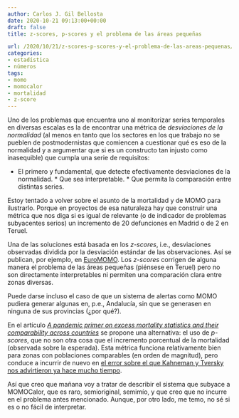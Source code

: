 ```yaml
---
author: Carlos J. Gil Bellosta
date: 2020-10-21 09:13:00+00:00
draft: false
title: z-scores, p-scores y el problema de las áreas pequeñas

url: /2020/10/21/z-scores-p-scores-y-el-problema-de-las-areas-pequenas/
categories:
- estadística
- números
tags:
- momo
- momocalor
- mortalidad
- z-score
---
```





Uno de los problemas que encuentra uno al monitorizar series temporales en diversas escalas es la de encontrar una métrica de _desviaciones de la normalidad_ (al menos en tanto que los sectores en los que trabajo no se pueblen de postmodernistas que comiencen a cuestionar qué es eso de la normalidad y a argumentar que si es un constructo tan injusto como inasequible) que cumpla una serie de requisitos:





  * El primero y fundamental, que detecte efectivamente desviaciones de la normalidad.  * Que sea interpretable.   * Que permita la comparación entre distintas series.





Estoy tentado a volver sobre el asunto de la mortalidad y de MOMO para ilustrarlo. Porque en proyectos de esa naturaleza hay que construir una métrica que nos diga si es igual de relevante (o de indicador de problemas subyacentes serios) un incremento de 20 defunciones en Madrid o de 2 en Teruel.







Una de las soluciones está basada en los _z-scores_, i.e., desviaciones observadas dividida por la desviación estándar de las observaciones. Así se publican, por ejemplo, en [EuroMOMO](https://euromomo.eu/graphs-and-maps/#z-scores-by-country). Los _z-scores_ corrigen de alguna manera el problema de las áreas pequeñas (piénsese en Teruel) pero no son directamente interpretables ni permiten una comparación clara entre zonas diversas.







Puede darse incluso el caso de que un sistema de alertas como MOMO pudiera generar algunas en, p.e., Andalucía, sin que se generasen en ninguna de sus provincias (¿por qué?).







En el artículo _[A pandemic primer on excess mortality statistics and their comparability across countries](https://ourworldindata.org/covid-excess-mortality)_ se propone una alternativa: el uso de _p-scores_, que no son otra cosa que el incremento porcentual de la mortalidad (observada sobre la esperada). Esta métrica funciona relativamente bien para zonas con poblaciones comparables (en orden de magnitud), pero conduce a incurrir de nuevo en [el error sobre el que Kahneman y Tversky nos advirtieron ya hace mucho tiempo](https://es.wikipedia.org/wiki/Insensibilidad_al_tama%C3%B1o_de_la_muestra).







Así que creo que mañana voy a tratar de describir el sistema que subyace a MOMOCalor, que es raro, semioriginal, semimío, y que creo que no incurre en el problema antes mencionado. Aunque, por otro lado, me temo, no sé si es o no fácil de interpretar.



